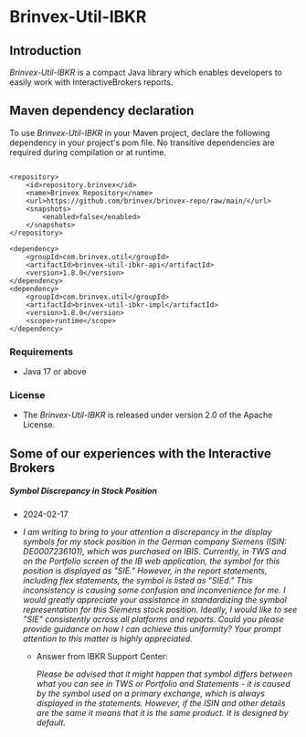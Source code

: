 # Brinvex-Util-IBKR

## Introduction

_Brinvex-Util-IBKR_ is a compact Java library which enables developers 
to easily work with InteractiveBrokers reports.

## Maven dependency declaration
To use _Brinvex-Util-IBKR_ in your Maven project, declare the following dependency in your project's pom file. 
No transitive dependencies are required during compilation or at runtime.
````

<repository>
    <id>repository.brinvex</id>
    <name>Brinvex Repository</name>
    <url>https://github.com/brinvex/brinvex-repo/raw/main/</url>
    <snapshots>
        <enabled>false</enabled>
    </snapshots>
</repository>

<dependency>
    <groupId>com.brinvex.util</groupId>
    <artifactId>brinvex-util-ibkr-api</artifactId>
    <version>1.8.0</version>
</dependency>
<dependency>
    <groupId>com.brinvex.util</groupId>
    <artifactId>brinvex-util-ibkr-impl</artifactId>
    <version>1.8.0</version>
    <scope>runtime</scope>
</dependency>
````

### Requirements
- Java 17 or above

### License

- The _Brinvex-Util-IBKR_ is released under version 2.0 of the Apache License.

## Some of our experiences with the Interactive Brokers 

#####  Symbol Discrepancy in Stock Position
- 2024-02-17
- _I am writing to bring to your attention a discrepancy in the display symbols for my stock position in the German company Siemens (ISIN: DE0007236101), which was purchased on IBIS.
Currently, in TWS and on the Portfolio screen of the IB web application, the symbol for this position is displayed as "SIE." However, in the report statements, including flex statements, the symbol is listed as "SIEd." This inconsistency is causing some confusion and inconvenience for me.
I would greatly appreciate your assistance in standardizing the symbol representation for this Siemens stock position. Ideally, I would like to see "SIE" consistently across all platforms and reports.
Could you please provide guidance on how I can achieve this uniformity? Your prompt attention to this matter is highly appreciated._

  - Answer from IBKR Support Center:
  
     _Please be advised that it might happen that symbol differs between what you can see in TWS or Portfolio and Statements - it is caused by the symbol used on a primary exchange, which is always displayed in the statements. However, if the ISIN and other details are the same it means that it is the same product. It is designed by default._



